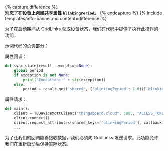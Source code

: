 {% capture difference %}
<br>
**别忘了在设备上创建共享属性 `blinkingPeriod`。**
{% endcapture %}
{% include templates/info-banner.md content=difference %}

为了在启动期间从 GridLinks 获取设备状态，我们在代码中提供了执行此操作的功能。

示例代码的负责部分：

属性回调：
```python
def sync_state(result, exception=None):
    global period
    if exception is not None:
        print("Exception: " + str(exception))
    else:
        period = result.get('shared', {'blinkingPeriod': 1.0})['blinkingPeriod']
```

属性请求：
```python
def main():
    client = TBDeviceMqttClient("thingsboard.cloud", 1883, "ACCESS_TOKEN")
    client.connect()
    client.request_attributes(shared_keys=['blinkingPeriod'], callback=sync_state)
    ...
```

为了让我们的回调能够接收数据，我们必须向 GridLinks 发送请求。此功能允许我们在重新启动后保持实际状态。